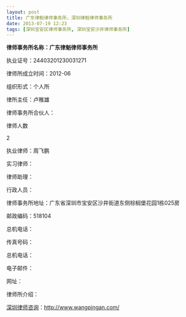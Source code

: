 ```yaml
---
layout: post
title: 广东律魁律师事务所，深圳律魁律师事务所
date: 2013-07-19 12:23
tags: [深圳宝安区律师事务所, 深圳宝安沙井律师事务所]
---
```

<strong>律师事务所名称：广东律魁律师事务所</strong>

执业证号：24403201230031271

律师所成立时间：2012-06

组织形式：个人所

律所主任：卢稚雄

律师事务所合伙人：

律师人数

2

执业律师：周飞鹏

实习律师：

律师助理：

行政人员：

律师事务所地址：广东省深圳市宝安区沙井街道东侧棕榈堡花园1栋025房

邮政编码：518104

总机电话：

传真号码：

总机电话：

电子邮件：

网址：

律师所介绍：

<a href="http://www.wangpingan.com/">深圳律师咨询</a>：<a href="http://www.wangpingan.com/">http://www.wangpingan.com/</a>


